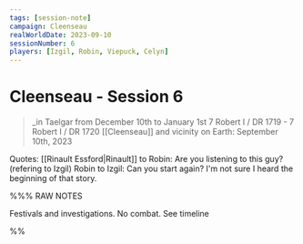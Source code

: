 ```yaml
---
tags: [session-note]
campaign: Cleenseau
realWorldDate: 2023-09-10
sessionNumber: 6
players: [Izgil, Robin, Viepuck, Celyn]
---
```

# Cleenseau - Session 6
>_in Taelgar from December 10th to January 1st
>7 Robert I / DR 1719 - 7 Robert I / DR 1720
>[[Cleenseau]] and vicinity
>on Earth: September 10th, 2023

Quotes:
[[Rinault Essford|Rinault]] to Robin: Are you listening to this guy? (refering to Izgil)
Robin to Izgil: Can you start again? I'm not sure I heard the beginning of that story.

%%% RAW NOTES

Festivals and investigations. No combat. See timeline

%%